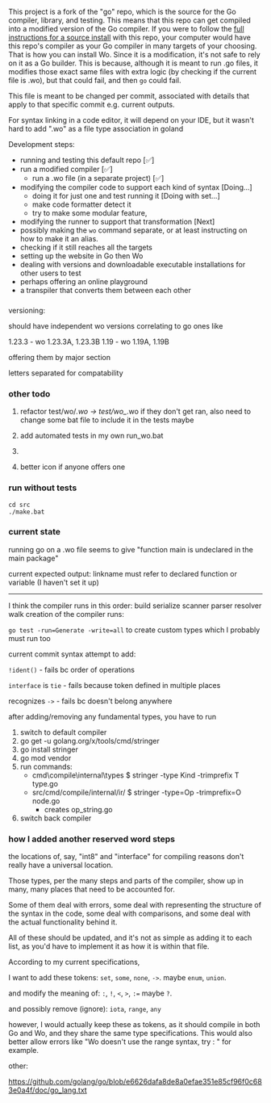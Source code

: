 This project is a fork of the "go" repo, which is the source for the Go compiler, library, and testing.
This means that this repo can get compiled into a modified version of the Go compiler.
If you were to follow the [full instructions for a source install](https://go.dev/doc/install/source#bootstrapFromCrosscompiledSource) with this repo, your computer would have this
repo's compiler as your Go compiler in many targets of your choosing.
That is how you can install Wo. Since it is a modification, it's not safe to rely on it as a Go builder.
This is because, although it is meant to run .go files, it modifies those exact same files with extra logic
(by checking if the current file is .wo), but that could fail, and then `go` could fail.

This file is meant to be changed per commit, associated with details that apply to that specific commit e.g. current outputs.

For syntax linking in a code editor, it will depend on your IDE, but it wasn't hard to add ".wo" as a file type association in goland

Development steps:

- running and testing this default repo [✅]
- run a modified compiler [✅]
    - run a .wo file (in a separate project) [✅]
- modifying the compiler code to support each kind of syntax [Doing...]
  - doing it for just one and test running it [Doing with set...]
  - make code formatter detect it
  - try to make some modular feature, 
- modifying the runner to support that transformation [Next]
- possibly making the `wo` command separate, or at least instructing on how to make it an alias.
- checking if it still reaches all the targets
- setting up the website in Go then Wo
- dealing with versions and downloadable executable installations for other users to test
- perhaps offering an online playground
- a transpiler that converts them between each other

###

versioning:

should have independent wo versions correlating to go ones like

1.23.3 - wo 1.23.3A, 1.23.3B
1.19 - wo 1.19A, 1.19B

offering them by major section

letters separated for compatability

### other todo

1. refactor test/wo/*.wo -> test/wo_*.wo if they don't get ran, also need to change some bat file to include it in the tests maybe
2. add automated tests in my own run_wo.bat


99. 
100. better icon if anyone offers one


### run without tests

```
cd src
./make.bat
```

### current state

running go on a .wo file seems to give "function main is undeclared in the main package"

current expected output: linkname must refer to declared function or variable (I haven't set it up)

---
I think the compiler runs in this order:
build serialize scanner parser resolver walk
creation of the compiler runs:

`go test -run=Generate -write=all`
to create custom types
which I probably must run too

current commit syntax attempt to add:

`!ident()` - fails bc order of operations

`interface` is `tie` - fails because token defined in multiple places

recognizes `->` - fails bc doesn't belong anywhere

after adding/removing any fundamental types, you have to run

1. switch to default compiler
2. go get -u golang.org/x/tools/cmd/stringer
3. go install stringer
4. go mod vendor
5. run commands:
   - cmd\compile\internal\types $ stringer -type Kind -trimprefix T type.go
   - src/cmd/compile/internal/ir/ $ stringer -type=Op -trimprefix=O node.go
     - creates op_string.go
6. switch back compiler

### how I added another reserved word steps

the locations of, say, "int8" and "interface" for compiling reasons don't really have a universal location.

Those types, per the many steps and parts of the compiler, show up in many, many places that need to be accounted for.

Some of them deal with errors, some deal with representing the structure of the syntax in the code, some deal with
comparisons, and some deal with the actual functionality behind it.

All of these should be updated, and it's not as simple as adding it to each list, as you'd have to implement it as how
it is within that file.

According to my current specifications,

I want to add these tokens:
`set`, `some`, `none`, `->`.
maybe `enum`, `union`.

and modify the meaning of:
`:`, `!`, `<`, `>`, `:=`
maybe `?`.

and possibly remove (ignore):
`iota`, `range`, `any`

however, I would actually keep these as tokens, as it should compile in both Go and Wo, and they share the same type specifications.
This would also better allow errors like "Wo doesn't use the range syntax, try : " for example.

other:

https://github.com/golang/go/blob/e6626dafa8de8a0efae351e85cf96f0c683e0a4f/doc/go_lang.txt








